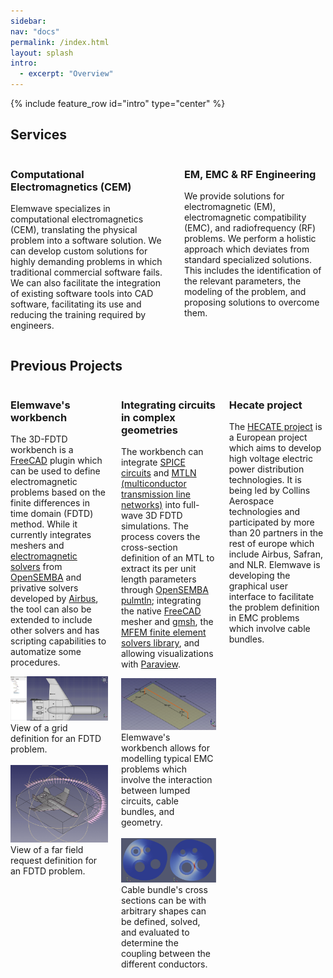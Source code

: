 ```yaml
---
sidebar:
nav: "docs"
permalink: /index.html
layout: splash
intro:
  - excerpt: "Overview"
---
```


{% include feature_row id="intro" type="center" %}
<link rel="stylesheet" href="./assets/css/prev-projects.css">
<div class="feature__wrapper">
  <h2 class="subtitle">Services</h2>
  <div class="columns">
    <div class="content-container">
      <h3> Computational Electromagnetics (CEM)</h3>
      <p> Elemwave specializes in computational electromagnetics (CEM), translating the physical problem into a software solution. We can develop custom solutions for highly demanding problems in which traditional commercial software fails. We can also facilitate the integration of existing software tools into CAD software, facilitating its use and reducing the training required by engineers.</p>
    </div>
    <div class="content-container">
      <h3> EM, EMC & RF Engineering </h3>
      <p> We provide solutions for electromagnetic (EM), electromagnetic compatibility (EMC), and radiofrequency (RF) problems. We perform a holistic approach which deviates from standard specialized solutions. This includes the identification of the relevant parameters, the modeling of the problem, and proposing solutions to overcome them.</p>
    </div>
  </div>
  <h2 class="subtitle">Previous Projects</h2>
  <div class="columns">
    <div class="content-container">
      <h3 name="project1">Elemwave's workbench</h3>
      <p class="text">The 3D-FDTD workbench is a <a href="https://www.freecad.org/" target="_blank">FreeCAD</a> plugin which can be used to define electromagnetic problems based on the finite differences in time domain (FDTD) method.
      While it currently integrates meshers and <a href="https://github.com/opensemba/fdtd" target="_blank">electromagnetic solvers</a> from <a href="https://github.com/opensemba" target="_blank">OpenSEMBA</a> and privative solvers developed by <a href="https://www.airbus.com/en" target="_blank">Airbus</a>, the tool can also be extended to include other solvers and has scripting capabilities to automatize some procedures.
      </p>
      <div>
          <img class="img-pr" src="assets/images/grid.webp" alt="Elemwave workbench grid definition"/>
          <br>
          <div class="img-cap"> View of a grid definition for an FDTD problem.</div>
          <br>
          <img class="img-pr" src="assets/images/farfield.webp" alt="Elemwave workbench far field definition"/>
          <br>
          <div class="img-cap"> View of a far field request definition for an FDTD problem.</div>
      </div>
    </div>
      <div class="content-container">
      <h3 name="project1">Integrating circuits in complex geometries</h3>
      <p class="text"> The workbench can integrate <a href="https://en.wikipedia.org/wiki/SPICE" target="_blank">SPICE circuits</a> and <a href="https://github.com/OpenSEMBA/mtln" target="_blank"> MTLN (multiconductor transmission line networks)</a> into full-wave 3D FDTD simulations.
      The process covers the cross-section definition of an MTL to extract its per unit length parameters through <a href="https://github.com/OpenSEMBA/pulmtln" target="_blank">OpenSEMBA pulmtln</a>; integrating the native <a href="https://www.freecad.org/" target="_blank">FreeCAD</a> mesher and <a href="https://gmsh.info/" target="_blank">gmsh</a>, the <a href="https://mfem.org/" target="_blank">MFEM finite element solvers library</a>, and allowing visualizations with <a href="https://www.paraview.org/" target="_blank">Paraview</a>.
      </p>
      <div>
          <img class="img-pr" src="assets/images/towel-hanger.webp" alt="Elemwave's workbench EMC problem definition."/>
          <br>
          <div class="img-cap">Elemwave's workbench allows for modelling typical EMC problems which involve the interaction between lumped circuits, cable bundles, and geometry.</div>
          <br>
          <img class="img-pr" src="assets/images/pulmtln.webp" alt="Cable cross-section definition"/> 
          <br>
          <div class="img-cap"> Cable bundle's cross sections can be with arbitrary shapes can be defined, solved, and evaluated to determine the coupling between the different conductors.</div>
      </div>
    </div>
    <div class="content-container">
      <h3 name="project2">Hecate project</h3>
      <p class="text">The <a href="https://hecate-project.eu" target="_blank">HECATE project</a> is a European project which aims to develop high voltage electric power distribution technologies. It is being led by Collins Aerospace technologies and participated by more than 20 partners in the rest of europe which include Airbus, Safran, and NLR.
      Elemwave is developing the graphical user interface to facilitate the problem definition in EMC problems which involve cable bundles.</p>
    </div>
  </div>
</div>
